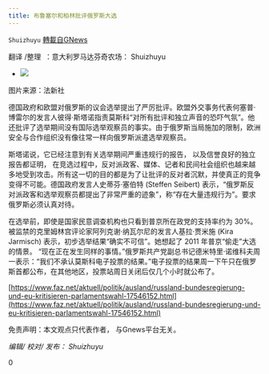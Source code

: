 ```yaml
---
title: 布鲁塞尔和柏林批评俄罗斯大选
---
```

`Shuizhuyu` [轉載自GNews](https://gnews.org/zh-hans/1544322/)

翻译 /整理  ：意大利罗马达芬奇农场： Shuizhuyu

- ![](https://assets.gnews.org/wp-content/uploads/2021/09/mitglieder-einer.jpg)


图片来源：法新社

德国政府和欧盟对俄罗斯的议会选举提出了严厉批评。欧盟外交事务代表何塞普·博雷尔的发言人彼得·斯塔诺指责莫斯科“对所有批评和独立声音的恐吓气氛”。他还批评了选举期间没有国际选举观察员的事实。由于俄罗斯当局施加的限制，欧洲安全与合作组织没有像往常一样向俄罗斯派遣选举观察员。

斯塔诺说，它已经注意到有关选举期间严重违规行的报告， 以及信誉良好的独立报告都证明， 在竞选过程中，反对派政客、媒体、记者和民间社会组织也越来越多地受到攻击。所有这一切的目的都是为了让批评的反对者沉默，并使真正的竞争变得不可能。德国政府发言人史蒂芬·塞伯特 (Steffen Seibert) 表示，“俄罗斯反对派政客和选举观察员都提出了非常严重的迹象”，称“存在大量违规行为”。要求俄罗斯必须认真对待。

在选举前，即使是国家民意调查机构也只看到普京所在政党的支持率约为 30%。被监禁的克里姆林宫评论家阿列克谢·纳瓦尔尼的发言人基拉·贾米施 (Kira Jarmisch) 表示，初步选举结果“确实不可信”。她想起了 2011 年普京“偷走”大选的情景。 “现在正在发生同样的事情。”俄罗斯共产党副总书记德米特里·诺维科夫周一表示：“我们不承认莫斯科电子投票的结果。”电子投票的结果周一下午只在俄罗斯首都公布，在其他地区，投票站周日关闭后仅几个小时就公布了。

[https://www.faz.net/aktuell/politik/ausland/russland-bundesregierung-und-eu-kritisieren-parlamentswahl-17546152.html](https://www.faz.net/aktuell/politik/ausland/russland-bundesregierung-und-eu-kritisieren-parlamentswahl-17546152.html)

免责声明：本文观点只代表作者， 与Gnews平台无关。

*编辑/ 校对/ 发布： Shuizhuyu*

0
